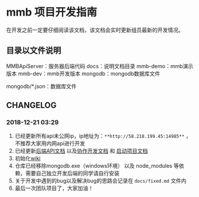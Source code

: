 # mmb 项目开发指南

在开发之前一定要仔细阅读该文档，该文档会实时更新组员最新的开发情况。

## 目录以文件说明

MMBApiServer：服务器后端代码
docs：说明文档目录
mmb-demo：mmb演示版本
mmb-dev：mmb开发版本
mongodb：mongodb数据库文件

mongodb/*.json：数据库文件

## CHANGELOG

### 2018-12-21 03:29
1. 已经更新所有api未公网ip，ip地址为：`**http://58.218.199.45:14985**` ，不推荐大家用内网api进行开发
2. 已经更新[后端API文档](docs/api.md) 以及[协作开发文档](COOPERATION.md) 和 [启动项目文档](docs/start.md)
3. 初始化[wiki](https://github.com/Yggdrasill-7C9/mmb/wiki)
4. 仓库已经移除mongodb.exe（windows环境） 以及 node_modules 等依赖，需要自己独立开发后端的同学请自行安装
5. 关于开发中遇到的bug以及解决bug的思路会记录在 `docs/fixed.md` 文件内
6. 最后一次团队项目了，大家加油！

